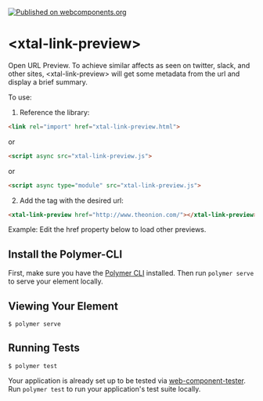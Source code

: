 [![Published on webcomponents.org](https://img.shields.io/badge/webcomponents.org-published-blue.svg)](https://www.webcomponents.org/element/bahrus/xtal-link-preview)

# \<xtal-link-preview\>

Open URL Preview.  To achieve similar affects as seen on twitter, slack, and other sites, \<xtal-link-preview\> will get some metadata from the url and display a brief summary.

To use:

1)  Reference the library: 

```html
<link rel="import" href="xtal-link-preview.html">
```

or

```html
<script async src="xtal-link-preview.js">
```

or

```html
<script async type="module" src="xtal-link-preview.js">
```

2)  Add the tag with the desired url:

```html
<xtal-link-preview href="http://www.theonion.com/"></xtal-link-preview>
```


Example:  Edit the href property below to load other previews.

<!--
```
<custom-element-demo>
  <template>
    <link rel="import" href="xtal-link-preview.html">
    <xtal-link-preview preview style="height:200px" href="http://www.theonion.com/"></xtal-link-preview>
    
  </template
</custom-element-demo>
```
-->

## Install the Polymer-CLI

First, make sure you have the [Polymer CLI](https://www.npmjs.com/package/polymer-cli) installed. Then run `polymer serve` to serve your element locally.

## Viewing Your Element

```
$ polymer serve
```

## Running Tests

```
$ polymer test
```

Your application is already set up to be tested via [web-component-tester](https://github.com/Polymer/web-component-tester). Run `polymer test` to run your application's test suite locally.
